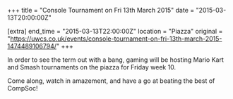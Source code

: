+++
title = "Console Tournament on Fri 13th March 2015"
date = "2015-03-13T20:00:00Z"

[extra]
end_time = "2015-03-13T22:00:00Z"
location = "Piazza"
original = "https://uwcs.co.uk/events/console-tournament-on-fri-13th-march-2015-1474489106794/"
+++

In order to see the term out with a bang, gaming will be hosting Mario Kart and Smash tournaments on the piazza for Friday week 10.

Come along, watch in amazement, and have a go at beating the best of CompSoc\!

